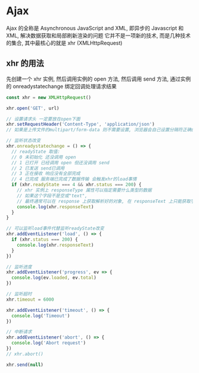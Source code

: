 # Ajax

Ajax 的全称是 Asynchronous JavaScript and XML, 即异步的 Javascript 和 XML, 解决数据获取和局部刷新渲染的问题
它并不是一项新的技术, 而是几种技术的集合, 其中最核心的就是 xhr (XMLHttpRequest)

## xhr 的用法

先创建一个 xhr 实例, 然后调用实例的 open 方法, 然后调用 send 方法, 通过实例的 onreadystatechange 绑定回调处理请求结果

```ts
const xhr = new XMLHttpRequest()

xhr.open('GET', url)

// 设置请求头 一定要放在open下面
xhr.setRequestHeader('Content-Type', 'application/json')
// 如果是上传文件的multipart/form-data 则不需要设置, 浏览器会自己设置分隔符正确的格式

// 监听状态改变
xhr.onreadystatechange = () => {
  // readyState 取值:
  // 0 未初始化 还没调用 open
  // 1 已打开 已经调用 open 但还没调用 send
  // 2 已发送 send已调用
  // 3 正在接收 响应没有全部完成
  // 4 已完成 服务端已完成了数据传输 会触发xhr的load事情
  if (xhr.readyState === 4 && xhr.status === 200) {
    // xhr 实例上 responseType 属性可以指定需要什么类型的数据
    // 如果这个字段不是空或"text",
    // 最终通常可以在 response 上获取解析好的对象, 在 responseText 上只能获取字符串或二进制文件的乱码
    console.log(xhr.responseText)
  }
}

// 可以监听load事件代替监听readyState改变
xhr.addEventListener('load', () => {
  if (xhr.status === 200) {
    console.log(xhr.responseText)
  }
})

// 监听进度
xhr.addEventListener('progress', ev => {
  console.log(ev.loaded, ev.total)
})

// 监听超时
xhr.timeout = 6000

xhr.addEventListener('timeout', () => {
  console.log('Timeout')
})

// 中断请求
xhr.addEventListener('abort', () => {
  console.log('Abort request')
})
// xhr.abort()

xhr.send(null)
```
